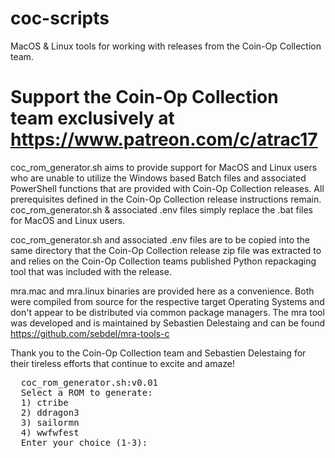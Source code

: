 # coc-scripts
MacOS & Linux tools for working with releases from the Coin-Op Collection team.
# Support the Coin-Op Collection team exclusively at https://www.patreon.com/c/atrac17

coc_rom_generator.sh aims to provide support for MacOS and Linux users who are unable to utilize the Windows based Batch files and associated PowerShell functions that are provided with Coin-Op Collection releases. All prerequisites defined in the Coin-Op Collection release instructions remain. coc_rom_generator.sh & associated .env files simply replace the .bat files for MacOS and Linux users. 

coc_rom_generator.sh and associated .env files are to be copied into the same directory
that the Coin-Op Collection release zip file was extracted to and relies on the
Coin-Op Collection teams published Python repackaging tool that was included with the release.

mra.mac and mra.linux binaries are provided here as a convenience. Both were compiled from source for the respective target Operating Systems and don't appear to be distributed via common package managers. The mra tool was developed and is maintained by Sebastien Delestaing and can be found https://github.com/sebdel/mra-tools-c

Thank you to the Coin-Op Collection team and Sebastien Delestaing for their tireless efforts that continue to excite and amaze!

<pre>
  coc_rom_generator.sh:v0.01
  Select a ROM to generate:
  1) ctribe
  2) ddragon3
  3) sailormn
  4) wwfwfest
  Enter your choice (1-3):
</pre>
